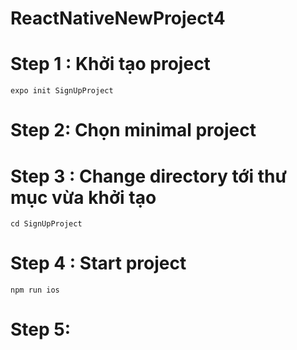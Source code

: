 # ReactNativeNewProject4

# Step 1 : Khởi tạo project
```
expo init SignUpProject 
```

# Step 2: Chọn minimal project


# Step 3 : Change directory tới thư mục vừa khởi tạo 
```
cd SignUpProject
```


# Step 4 : Start project
```
npm run ios
```


# Step 5: 
